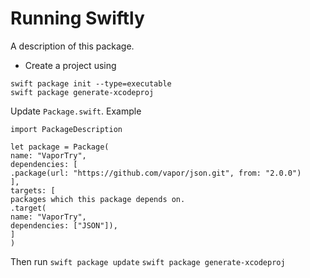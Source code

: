 # Running Swiftly

A description of this package.

- Create a project using
```
swift package init --type=executable
swift package generate-xcodeproj
```

Update `Package.swift`.
Example

```
import PackageDescription

let package = Package(
name: "VaporTry",
dependencies: [
.package(url: "https://github.com/vapor/json.git", from: "2.0.0")
],
targets: [
packages which this package depends on.
.target(
name: "VaporTry",
dependencies: ["JSON"]),
]
)

```
Then run
`swift package update`
`swift package generate-xcodeproj`



